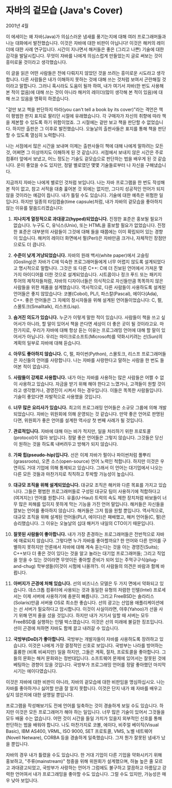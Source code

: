 # 자바의 겉모습 (Java's Cover)

2001년 4월

이 에세이는 왜 자바(Java)가 의심스러운 냄새를 풍기는지에 대해 여러 프로그래머들과 나눈 대화에서 발전했습니다. 이것은 자바에 대한 비판이 아닙니다! 이것은 해커의 레이더에 대한 사례 연구입니다. 시간이 지나면서 해커들은 좋은 (그리고 나쁜) 기술에 대한 감각을 발달시킵니다. 무엇이 자바를 나에게 의심스럽게 만들었는지 글로 써보는 것이 흥미로울 것이라고 생각했습니다.

이 글을 읽은 어떤 사람들은 전에 다뤄지지 않았던 것을 쓰려는 흥미로운 시도라고 생각합니다. 다른 사람들은 내가 이해하지 못하는 것에 대해 쓰는 것처럼 보여서 곤란해질 것이라고 말합니다. 그러니 혹시라도 도움이 될까 하여, 내가 여기서 자바(한 번도 사용해 본 적이 없음)에 대해 쓰는 것이 아니라 해커의 레이더(많이 생각해 본 적이 있음)에 대해 쓰고 있음을 명확히 하겠습니다.

"겉만 보고 책을 판단하지 마라(you can't tell a book by its cover)"라는 격언은 책이 평범한 판지 표지로 팔리던 시절에 유래했습니다. 각 구매자가 자신의 취향에 따라 책을 제본할 수 있도록 하기 위함이었죠. 그 시절에는 겉만 보고 책을 판단할 수 없었습니다. 하지만 출판은 그 이후로 발전했습니다. 오늘날의 출판사들은 표지를 통해 책을 판단할 수 있도록 열심히 노력합니다.

나는 서점에서 많은 시간을 보내며 이제는 출판사들이 책에 대해 나에게 말하려는 모든 것, 어쩌면 그 이상까지도 이해하게 된 것 같습니다. 서점에서 보내지 않은 시간은 주로 컴퓨터 앞에서 보냈고, 어느 정도는 기술도 겉모습으로 판단하는 법을 배우게 된 것 같습니다. 운이 좋았을 수도 있지만, 정말 별로였던 몇몇 기술들로부터 나 자신을 구해냈습니다.

지금까지 자바는 나에게 별로인 것처럼 보입니다. 나는 자바 프로그램을 한 번도 작성해 본 적이 없고, 참고 서적을 대충 훑어본 것 외에는 없지만, 그다지 성공적인 언어가 되지 않을 것이라는 예감이 듭니다. 내가 틀릴 수도 있습니다. 기술에 대한 예측은 위험한 일입니다. 하지만 일종의 타임캡슐(time capsule)처럼, 내가 자바의 겉모습을 좋아하지 않는 이유를 말씀드리겠습니다:

1.  **지나치게 열정적으로 과대광고(hyped)되었습니다.** 진정한 표준은 홍보될 필요가 없습니다. 누구도 C, 유닉스(Unix), 또는 HTML을 홍보할 필요가 없었습니다. 진정한 표준은 대부분의 사람들이 그것에 대해 들을 때쯤에는 이미 확립되어 있는 경향이 있습니다. 해커의 레이더 화면에서 펄(Perl)은 자바만큼 크거나, 자체적인 장점만으로도 더 큽니다.

2.  **수준이 낮게 겨냥되었습니다.** 자바의 원래 백서(white paper)에서 고슬링(Gosling)은 자바가 C에 익숙한 프로그래머들에게 너무 어렵지 않도록 설계되었다고 명시적으로 말합니다. 그것은 또 다른 C++: C에 더 진보된 언어에서 가져온 몇 가지 아이디어를 더한 것으로 설계되었습니다. 시트콤이나 정크 푸드 또는 패키지 투어의 제작자들처럼, 자바의 디자이너들은 의식적으로 자신들만큼 똑똑하지 않은 사람들을 위한 제품을 설계했습니다. 역사적으로, 다른 사람들이 사용하도록 설계된 언어들은 좋지 않았습니다: 코볼(Cobol), PL/I, 파스칼(Pascal), 에이다(Ada), C++. 좋은 언어들은 그 자체의 창시자들을 위해 설계된 언어들이었습니다: C, 펄, 스몰토크(Smalltalk), 리스프(Lisp).

3.  **숨겨진 의도가 있습니다.** 누군가 이렇게 말한 적이 있습니다. 사람들이 책을 쓰고 싶어서가 아니라, 할 말이 있어서 책을 쓴다면 세상이 더 좋은 곳이 될 것이라고요. 마찬가지로, 우리가 자바에 대해 항상 듣는 이유는 프로그래밍 언어에 대해 할 말이 있어서가 아닙니다. 우리는 마이크로소프트(Microsoft)를 약화시키려는 선(Sun)의 계획의 일부로 자바에 대해 듣습니다.

4.  **아무도 좋아하지 않습니다.** C, 펄, 파이썬(Python), 스몰토크, 리스프 프로그래머들은 자신들의 언어를 사랑합니다. 나는 자바를 사랑한다고 말하는 사람을 한 번도 들어본 적이 없습니다.

5.  **사람들이 강제로 사용합니다.** 내가 아는 자바를 사용하는 많은 사람들은 어쩔 수 없이 사용하고 있습니다. 자금을 받기 위해 해야 한다고 느꼈거나, 고객들이 원할 것이라고 생각했거나, 경영진이 시켜서 하는 경우입니다. 이들은 똑똑한 사람들입니다. 기술이 좋았다면 자발적으로 사용했을 것입니다.

6.  **너무 많은 요리사가 있습니다.** 최고의 프로그래밍 언어들은 소규모 그룹에 의해 개발되었습니다. 자바는 위원회에 의해 운영되는 것 같습니다. 만약 좋은 언어로 판명된다면, 위원회가 좋은 언어를 설계한 역사상 첫 번째 사례가 될 것입니다.

7.  **관료적입니다.** 자바에 대해 아는 바가 적지만, 일을 처리하기 위한 프로토콜(protocol)이 많아 보입니다. 정말 좋은 언어들은 그렇지 않습니다. 그것들은 당신이 원하는 것을 하도록 내버려두고 방해가 되지 않습니다.

8.  **가짜 힙(pseudo-hip)입니다.** 선은 이제 자바가 펄이나 파이썬처럼 풀뿌리(grassroots), 오픈 소스(open-source) 언어 노력인 척합니다. 하지만 이것은 우연히도 거대 기업에 의해 통제되고 있습니다. 그래서 이 언어는 대기업에서 나오는 다른 모든 것들과 마찬가지로 칙칙하고 투박할 가능성이 높습니다.

9.  **대규모 조직을 위해 설계되었습니다.** 대규모 조직은 해커와 다른 목표를 가지고 있습니다. 그들은 평범한 프로그래머들로 구성된 대규모 팀이 사용하기에 적합하다고 (여겨지는) 언어를 원합니다. 유홀(U-Haul) 트럭의 속도 제한 장치처럼 바보들이 너무 많은 피해를 입히지 못하게 막는 기능을 가진 언어 말입니다. 해커들은 자신들을 깔보는 언어를 좋아하지 않습니다. 해커들은 그저 힘을 원할 뿐입니다. 역사적으로, 대규모 조직을 위해 설계된 언어들(PL/I, 에이다)은 패배했고, 해커 언어들(C, 펄)은 승리했습니다. 그 이유는 오늘날의 십대 해커가 내일의 CTO이기 때문입니다.

10. **잘못된 사람들이 좋아합니다.** 내가 가장 존경하는 프로그래머들은 전반적으로 자바에 매료되지 않습니다. 그렇다면 누가 자바를 좋아할까요? 한 언어와 다른 언어를 구별하지 못하지만 언론에서 자바에 대해 계속 듣는다는 것을 아는 경영진(Suits); C++보다 더 좋은 것이 있다는 것을 알고 놀라는 대기업 프로그래머들; 그리고 직업을 얻을 수 있는 것이라면 무엇이든 좋아할 준비가 되어 있는 주먹구구식(plug-and-chug) 학부생들(이것이 시험에 나올까?). 이 사람들의 의견은 바람과 함께 바뀝니다.

11. **아버지가 곤경에 처해 있습니다.** 선의 비즈니스 모델은 두 가지 면에서 약화되고 있습니다. 데스크톱 컴퓨터에 사용되는 것과 동일한 유형의 저렴한 인텔(Intel) 프로세서는 이제 서버에 사용하기에 충분히 빠릅니다. 그리고 FreeBSD는 솔라리스(Solaris)만큼 서버용 OS로 최소한 좋습니다. 선의 광고는 산업용 애플리케이션에는 선 서버가 필요하다고 암시합니다. 이것이 사실이라면, 야후(Yahoo)가 선을 사기 위해 먼저 줄을 섰을 것입니다. 하지만 내가 거기서 일할 때 서버는 모두 FreeBSD를 실행하는 인텔 박스였습니다. 이것은 선의 미래에 불길한 징조입니다. 선이 곤경에 처하면 자바도 함께 끌고 내려갈 수 있습니다.

12. **국방부(DoD)가 좋아합니다.** 국방부는 개발자들이 자바를 사용하도록 장려하고 있습니다. 이것은 나에게 가장 결정적인 신호로 보입니다. 국방부는 나라를 방어하는 훌륭한 (비록 비싸지만) 일을 하지만, 그들은 계획, 절차, 프로토콜을 좋아합니다. 그들의 문화는 해커 문화와는 정반대입니다. 소프트웨어 문제에 있어서는 잘못된 것에 베팅하는 경향이 있을 것입니다. 국방부가 프로그래밍 언어를 정말 좋아했던 마지막 시기는 에이다였습니다.

이것은 자바에 대한 비판이 아니라, 자바의 겉모습에 대한 비판임을 명심하십시오. 나는 자바를 좋아하거나 싫어할 만큼 잘 알지 못합니다. 이것은 단지 내가 왜 자바를 배우고 싶지 않은지에 대한 설명일 뿐입니다.

프로그램을 작성해보기도 전에 언어를 일축하는 것이 경솔하게 보일 수도 있습니다. 하지만 이것은 모든 프로그래머가 해야 하는 일입니다. 너무 많은 기술이 있어서 그것들을 모두 배울 수는 없습니다. 어떤 것이 시간을 들일 가치가 있을지 외부적인 신호를 통해 판단하는 법을 배워야 합니다. 나도 마찬가지로 코볼, 에이다, 비주얼 베이직(Visual Basic), IBM AS400, VRML, ISO 9000, SET 프로토콜, VMS, 노벨 네트웨어(Novell Netware), CORBA 등을 경솔하게 일축했습니다. 그저 뭔가 잘못된 냄새가 났을 뿐입니다.

자바의 경우 내가 틀렸을 수도 있습니다. 한 거대 기업이 다른 기업을 약화시키기 위해 홍보하고, "주류(mainstream)" 청중을 위해 위원회가 설계했으며, 하늘 높은 줄 모르고 과대광고되었고, 국방부가 사랑하는 언어가 그럼에도 불구하고 깔끔하고 아름답고 강력한 언어여서 내가 프로그래밍을 좋아할 수도 있습니다. 그럴 수도 있지만, 가능성은 매우 낮아 보입니다.